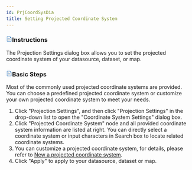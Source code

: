 ```yaml
---
id: PrjCoordSysDia
title: Setting Projected Coordinate System
---  
```



### ![](../../img/read.gif)Instructions

The Projection Settings dialog box allows you to set the projected coordinate system of your datasource, dataset, or map.

### ![](../../img/read.gif)Basic Steps

Most of the commonly used projected coordinate systems are provided. You can choose a predefined projected coordinate system or customize your own projected coordinate system to meet your needs.

  1. Click "Projection Settings", and then click "Projection Settings" in the drop-down list to open the "Coordinate System Settings" dialog box.
  2. Click "Projected Coordinate System" node and all provided coordinate system information are listed at right. You can directly select a coordinate system or input characters in Search box to locate related coordinate systems. 
  3. You can customize a projected coordinate system, for details, please refer to [New a projected coordinate system](NewProCoordSys.htm). 
  4. Click "Apply" to apply to your datasource, dataset or map. 